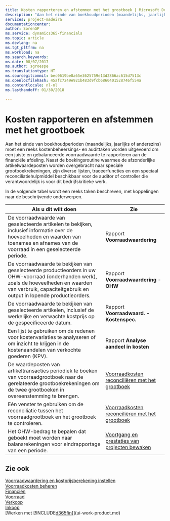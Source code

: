 ```yaml
---
title: Kosten rapporteren en afstemmen met het grootboek | Microsoft Docs
description: "Aan het einde van boekhoudperioden (maandelijks, jaarlijks of anderszins) moet een reeks kostenbeheersings- en audittaken worden uitgevoerd om een juiste en gebalanceerde voorraadwaarde te rapporteren aan de financiële afdeling. Naast de boekingsroutine waarmee de afzonderlijke artikelwaardeposten worden overgebracht naar speciale grootboekrekeningen, zijn diverse lijsten, traceerfuncties en een speciaal reconciliatiehulpmiddel beschikbaar voor de auditor of controller die verantwoordelijk is voor dit bedrijfskritieke werk."
services: project-madeira
documentationcenter: 
author: SorenGP
ms.service: dynamics365-financials
ms.topic: article
ms.devlang: na
ms.tgt_pltfrm: na
ms.workload: na
ms.search.keywords: 
ms.date: 08/07/2017
ms.author: sgroespe
ms.translationtype: HT
ms.sourcegitcommit: bec0619be0a65e3625759e13d2866ac615d7513c
ms.openlocfilehash: 45afc7249e921b483d9fcb6860401528746f554a
ms.contentlocale: nl-nl
ms.lasthandoff: 01/30/2018

---
```

# <a name="reporting-costs-and-reconciling-with-the-general-ledger"></a>Kosten rapporteren en afstemmen met het grootboek
Aan het einde van boekhoudperioden (maandelijks, jaarlijks of anderszins) moet een reeks kostenbeheersings- en audittaken worden uitgevoerd om een juiste en gebalanceerde voorraadwaarde te rapporteren aan de financiële afdeling. Naast de boekingsroutine waarmee de afzonderlijke artikelwaardeposten worden overgebracht naar speciale grootboekrekeningen, zijn diverse lijsten, traceerfuncties en een speciaal reconciliatiehulpmiddel beschikbaar voor de auditor of controller die verantwoordelijk is voor dit bedrijfskritieke werk.  

 In de volgende tabel wordt een reeks taken beschreven, met koppelingen naar de beschrijvende onderwerpen.   

|**Als u dit wilt doen**|**Zie**|  
|------------|-------------|  
|De voorraadwaarde van geselecteerde artikelen te bekijken, inclusief informatie over de hoeveelheden en waarden van toenames en afnames van de voorraad in een geselecteerde periode.|Rapport **Voorraadwaardering**|  
|De voorraadwaarde te bekijken van geselecteerde productieorders in uw OHW-voorraad (onderhanden werk), zoals de hoeveelheden en waarden van verbruik, capaciteitgebruik en output in lopende productieorders.|Rapport **Voorraadwaardering - OHW**|  
|De voorraadwaarde te bekijken van geselecteerde artikelen, inclusief de werkelijke en verwachte kostprijs op de gespecificeerde datum.|Rapport **Voorraadwaard. - Kostenspec.**|  
|Een lijst te gebruiken om de redenen voor kostenvariaties te analyseren of om inzicht te krijgen in de kostenaandelen van verkochte goederen (KPV).|Rapport **Analyse aandeel in kosten**|  
|De waardeposten van artikeltransacties periodiek te boeken van voorraadgrootboek naar de gerelateerde grootboekrekeningen om de twee grootboeken in overeenstemming te brengen.|[Voorraadkosten reconciliëren met het grootboek](finance-how-to-post-inventory-costs-to-the-general-ledger.md)|  
|Eén venster te gebruiken om de reconciliatie tussen het voorraadgrootboek en het grootboek te controleren.|[Voorraadkosten reconciliëren met het grootboek](finance-how-to-post-inventory-costs-to-the-general-ledger.md)|  
|Het OHW-bedrag te bepalen dat geboekt moet worden naar balansrekeningen voor eindrapportage van een periode.|[Voortgang en prestaties van projecten bewaken](projects-how-monitor-progress-performance.md)|

## <a name="see-also"></a>Zie ook  
[Voorraadwaardering en kostprijsberekening instellen](finance-set-up-inventory-valuation-and-costing.md)  
[Voorraadkosten beheren](finance-manage-inventory-costs.md)  
[Financiën](finance.md)  
[Voorraad](inventory-manage-inventory.md)   
[Verkoop](sales-manage-sales.md)   
[Inkoop](purchasing-manage-purchasing.md)  
[Werken met [!INCLUDE[d365fin](includes/d365fin_md.md)]](ui-work-product.md)

